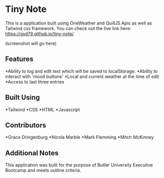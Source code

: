 # Tiny Note
This is a application built using OneWeather and QuillJS Apis as well as Tailwind css framework. You can check out the live link here: https://gsd79.github.io/tiny-note/

(screenshot will go here)

## Features
 *Ability to log and edit text which will be saved to localStorage. 
 *Ability to interact with 'mood buttons'
 *Local and current weather at the time of edit
 *Access to last three entries 

## Built Using
*Tailwind
*CSS
*HTML
*Javascript

 ## Contributors
 *Grace Dringenburg
 *Nicola Marble 
 *Mark Flemming
 *Mitch McKinney

 ## Additional Notes
 This application was built for the purpose of Butler University Executive Bootcamp and meets outline criteria.
